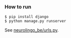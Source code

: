 ### How to run
    $ pip install django
    $ python manage.py runserver
See [neurolingo\_be/urls.py](neurolingo_be/urls.py).
